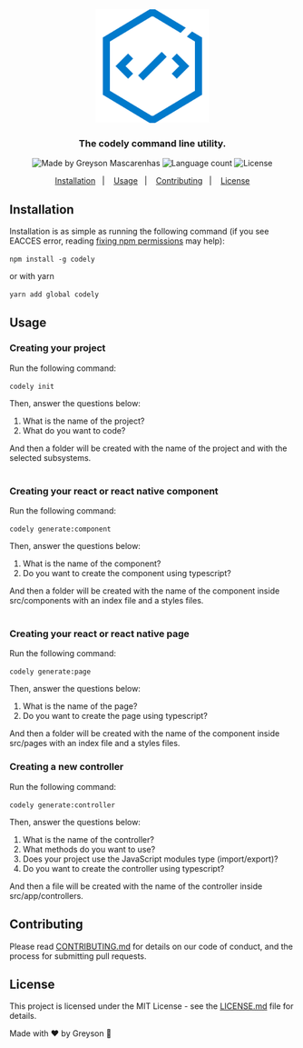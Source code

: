 <div align="center">
  <img src="./docs/code.png" height="200px" alt="Codely"/>
</div>

<h3 align="center">
  The codely command line utility.
</h3>

<div align="center">
  <img alt="Made by Greyson Mascarenhas" src="https://img.shields.io/badge/made%20by-Greyson%20Mascarenhas-%23007acc"/>
  <img alt="Language count" src="https://img.shields.io/github/languages/count/greysonmrx/codely?color=%23007acc"/>
  <img alt="License" src="https://img.shields.io/badge/license-MIT-%23007acc"/>
</div>

<p align="center">
  <a href="#installation">Installation</a>&nbsp;&nbsp;&nbsp;|&nbsp;&nbsp;&nbsp;
  <a href="#usage">Usage</a>&nbsp;&nbsp;&nbsp;|&nbsp;&nbsp;&nbsp;
  <a href="#contributing">Contributing</a>&nbsp;&nbsp;&nbsp;|&nbsp;&nbsp;&nbsp;
  <a href="#license">License</a>
</p>

## Installation

Installation is as simple as running the following command (if you see EACCES error, reading [fixing npm permissions](https://docs.npmjs.com/resolving-eacces-permissions-errors-when-installing-packages-globally) may help):

`npm install -g codely`

or with yarn

`yarn add global codely`

## Usage

### Creating your project

Run the following command:

`codely init`

Then, answer the questions below:

1. What is the name of the project?
2. What do you want to code?

And then a folder will be created with the name of the project and with the selected subsystems.<br/><br/>

### Creating your react or react native component

Run the following command:

`codely generate:component`

Then, answer the questions below:

1. What is the name of the component?
2. Do you want to create the component using typescript?

And then a folder will be created with the name of the component inside src/components with an index file and a styles files.<br/><br/>

### Creating your react or react native page

Run the following command:

`codely generate:page`

Then, answer the questions below:

1. What is the name of the page?
2. Do you want to create the page using typescript?

And then a folder will be created with the name of the component inside src/pages with an index file and a styles files.

### Creating a new controller

Run the following command:

`codely generate:controller`

Then, answer the questions below:

1. What is the name of the controller?
2. What methods do you want to use?
3. Does your project use the JavaScript modules type (import/export)?
4. Do you want to create the controller using typescript?

And then a file will be created with the name of the controller inside src/app/controllers.

## Contributing

Please read [CONTRIBUTING.md](contributing.md) for details on our code of conduct, and the process for submitting pull requests.

## License

This project is licensed under the MIT License - see the [LICENSE.md](license.md) file for details.

Made with :hearts: by Greyson :wave:
